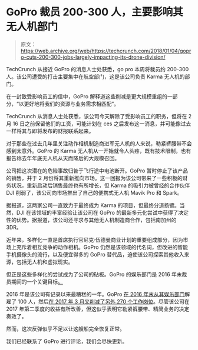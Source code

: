 # GoPro 裁员 200-300 人，主要影响其无人机部门 

> 原文：<https://web.archive.org/web/https://techcrunch.com/2018/01/04/gopro-cuts-200-300-jobs-largely-impacting-its-drone-division/>

TechCrunch 从接近 GoPro 的消息人士处获悉，go pro 本周将裁员约 200-300 人。该公司遭受的打击主要集中在航空部门，这是该公司负责 Karma 无人机的部门。

在一封致受影响员工的信中，GoPro 解释道这些削减是更大规模重组的一部分，“以更好地将我们的资源与业务需求相匹配”。

TechCrunch 从消息人士处获悉，该公司今天解除了受影响员工的职务，但将在 2 月 16 日之前保留他们的工资，可能计划在 ces 之后发布这一消息，并可能像过去一样将其与即将发布的财报联系起来。

对于那些在过去几年里关注动作相机制造商进军无人机的人来说，勒紧裤腰带不会感到太意外。GoPro 的 Karma 无人机从一开始就令人头疼，既有技术限制，也有报告称去年年底无人机从天而降后的大规模召回。

公司把这次潜在的危险事故归咎于飞行途中电池断开。GoPro 暂时停止了该产品的销售，并于 2 月份将其重新推向市场。这一回报为该公司带来了一些积极的财务状况，重新启动后销售最终也有所增长，但 Karma 的吸引力被曾经的合作伙伴 DJI 削弱了，该公司向市场推出了自己的便携式无人机 Mavik Pro 和 Spark。

据报道，这两家公司一直致力于最终成为 Karma 的项目，但最终分道扬镳。当然，DJI 在该领域的丰富经验让该公司在 GoPro 的最新多元化尝试中获得了决定性的优势。据报道，该公司还寻求与其他无人机制造商合作，包括南加州的 3DR。

近年来，多样化一直是首席执行官尼克·伍德曼商业计划的重要组成部分，因为市场上充斥着相互竞争的动作相机。GoPro 仍然是该领域的代名词，但改进的智能手机摄像头的流行，以及便宜得多的 GoPro 替代品，迫使该公司探索其他收入来源，包括无人机和虚拟现实。

但正是这些多样化的尝试成为了公司的砧板。GoPro 的娱乐部门是 2016 年末裁员期间的一个关键目标[。](https://web.archive.org/web/20230127124452/https://techcrunch.com/2016/01/13/gopro-stock-drops-23-after-announcing-layoffs-and-disappointing-q4-guidence/)

2016 年是该公司有记录以来最糟糕的一年。GoPro [在 2016 年末从其娱乐部门](https://web.archive.org/web/20230127124452/https://techcrunch.com/2016/01/13/gopro-stock-drops-23-after-announcing-layoffs-and-disappointing-q4-guidence/)解雇了 100 人，然后[在 2017 年 3 月又削减了另外 270 个工作岗位](https://web.archive.org/web/20230127124452/https://techcrunch.com/2017/03/15/gopro-layoffs/)。尽管该公司在 2017 年第二季度的收益有所改善，但这似乎表明它勒紧裤腰带、精简业务的决定奏效了。

然而，这次反弹似乎不足以让这艘船完全恢复正常。

我们已经联系了 GoPro 进行评论，我们会尽快更新。